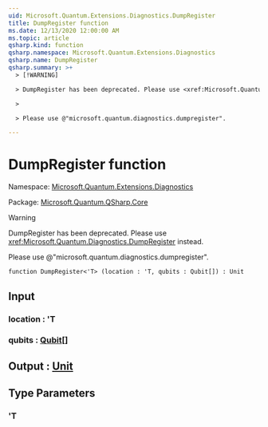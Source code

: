 ```yaml
---
uid: Microsoft.Quantum.Extensions.Diagnostics.DumpRegister
title: DumpRegister function
ms.date: 12/13/2020 12:00:00 AM
ms.topic: article
qsharp.kind: function
qsharp.namespace: Microsoft.Quantum.Extensions.Diagnostics
qsharp.name: DumpRegister
qsharp.summary: >+
  > [!WARNING]

  > DumpRegister has been deprecated. Please use <xref:Microsoft.Quantum.Diagnostics.DumpRegister> instead.

  >

  > Please use @"microsoft.quantum.diagnostics.dumpregister".

---
```


# DumpRegister function

Namespace: [Microsoft.Quantum.Extensions.Diagnostics](xref:Microsoft.Quantum.Extensions.Diagnostics)

Package: [Microsoft.Quantum.QSharp.Core](https://nuget.org/packages/Microsoft.Quantum.QSharp.Core)


> [!WARNING]
> DumpRegister has been deprecated. Please use <xref:Microsoft.Quantum.Diagnostics.DumpRegister> instead.
>
> Please use @"microsoft.quantum.diagnostics.dumpregister".



```qsharp
function DumpRegister<'T> (location : 'T, qubits : Qubit[]) : Unit
```


## Input

### location : 'T




### qubits : [Qubit](xref:microsoft.quantum.lang-ref.qubit)[]





## Output : [Unit](xref:microsoft.quantum.lang-ref.unit)



## Type Parameters

### 'T

